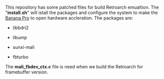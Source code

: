 This repository has some patched files for build Retroarch emualtion. 
The "**install.sh**" will istall the packages and configure the system to make the [Banana Pro](http://www.lemaker.org "Banana Pro") to open hardware accleration. The packages are:

- libbdri2


- libump



- sunxi-mali


- fbturbo

The **mali_fbdev_ctx.c** file is need when we build the Retroarch for framebuffer version.
